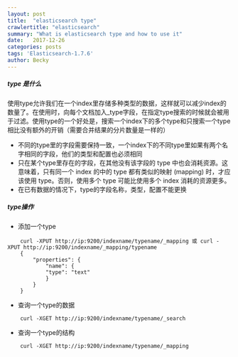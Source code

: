 ```yaml
---
layout: post
title:  "elasticsearch type"
crawlertitle: "elasticsearch"
summary: "What is elasticsearch type and how to use it"
date:   2017-12-26
categories: posts
tags: 'Elasticsearch-1.7.6'
author: Becky
---
```

##### type 是什么

使用type允许我们在一个index里存储多种类型的数据，这样就可以减少index的数量了。在使用时，向每个文档加入_type字段，在指定type搜索的时候就会被用于过滤。使用type的一个好处是，搜索一个index下的多个type和只搜索一个type相比没有额外的开销（需要合并结果的分片数量是一样的）

* 不同的type里的字段需要保持一致，一个index下的不同type里如果有两个名字相同的字段，他们的类型和配置也必须相同
* 只在某个type里存在的字段，在其他没有该字段的 type 中也会消耗资源。这意味着，只有同一个 index 的中的 type 都有类似的映射 (mapping) 时，才应该使用 type。否则，使用多个 type 可能比使用多个 index 消耗的资源更多。
* 在已有数据的情况下，type的字段名称，类型，配置不能更换

##### type操作

* 添加一个type
```
    curl -XPUT http://ip:9200/indexname/typename/_mapping 或 curl -XPUT http://ip:9200/indexname/_mapping/typename
    {
        "properties": {
            "name": {
            "type": "text"
            }
        }
    }
```
* 查询一个type的数据
```
    curl -XGET http://ip:9200/indexname/typename/_search
```
* 查询一个type的结构
```
    curl -XGET http://ip:9200/indexname/typename/_mapping
```